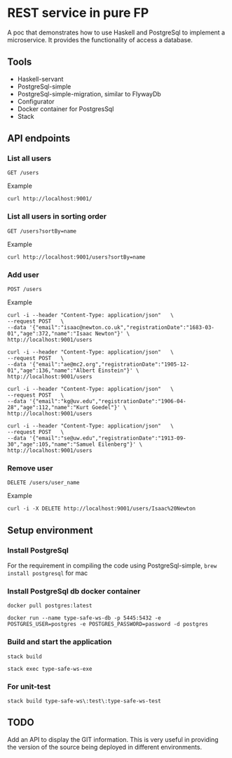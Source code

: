 # REST service in pure FP

A poc that demonstrates how to use Haskell and PostgreSql to implement a microservice.  It provides the functionality of access a database.

## Tools
* Haskell-servant
* PostgreSql-simple
* PostgreSql-simple-migration, similar to FlywayDb
* Configurator
* Docker container for PostgresSql
* Stack

## API endpoints

### List all users
```
GET /users
```
Example
```
curl http://localhost:9001/
```

### List all users in sorting order
```
GET /users?sortBy=name
```
Example
```
curl http://localhost:9001/users?sortBy=name
```

### Add user
```
POST /users
```
Example
```
curl -i --header "Content-Type: application/json"   \
--request POST   \
--data '{"email":"isaac@newton.co.uk","registrationDate":"1683-03-01","age":372,"name":"Isaac Newton"}' \
http://localhost:9001/users

curl -i --header "Content-Type: application/json"   \
--request POST   \
--data '{"email":"ae@mc2.org","registrationDate":"1905-12-01","age":136,"name":"Albert Einstein"}' \
http://localhost:9001/users

curl -i --header "Content-Type: application/json"   \
--request POST   \
--data '{"email":"kg@uv.edu","registrationDate":"1906-04-28","age":112,"name":"Kurt Goedel"}' \
http://localhost:9001/users

curl -i --header "Content-Type: application/json"   \
--request POST   \
--data '{"email":"se@uw.edu","registrationDate":"1913-09-30","age":105,"name":"Samuel Eilenberg"}' \
http://localhost:9001/users
```

### Remove user
```
DELETE /users/user_name
```
Example
```
curl -i -X DELETE http://localhost:9001/users/Isaac%20Newton
```

## Setup environment

### Install PostgreSql
For the requirement in compiling the code using PostgreSql-simple,
`brew install postgresql` for mac

### Install PostgreSql db docker container
`docker pull postgres:latest`

`docker run --name type-safe-ws-db -p 5445:5432 -e POSTGRES_USER=postgres -e POSTGRES_PASSWORD=password -d postgres`

### Build and start the application
`stack build`

`stack exec type-safe-ws-exe`

### For unit-test
`stack build type-safe-ws\:test\:type-safe-ws-test`

## TODO
Add an API to display the GIT information.  This is very useful in providing the version of the source being deployed in different environments.
